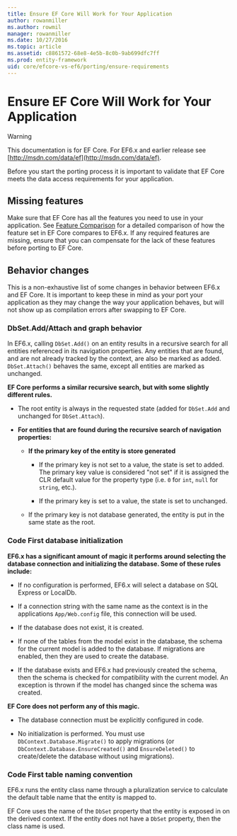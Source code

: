 ```yaml
---
title: Ensure EF Core Will Work for Your Application
author: rowanmiller
ms.author: rowmil
manager: rowanmiller
ms.date: 10/27/2016
ms.topic: article
ms.assetid: c8861572-68e8-4e5b-8c0b-9ab699dfc7ff
ms.prod: entity-framework
uid: core/efcore-vs-ef6/porting/ensure-requirements
---
```

# Ensure EF Core Will Work for Your Application

> [!WARNING]
> This documentation is for EF Core. For EF6.x and earlier release see [http://msdn.com/data/ef](http://msdn.com/data/ef).

Before you start the porting process it is important to validate that EF Core meets the data access requirements for your application.

## Missing features

Make sure that EF Core has all the features you need to use in your application. See [Feature Comparison](../features.md) for a detailed comparison of how the feature set in EF Core compares to EF6.x. If any required features are missing, ensure that you can compensate for the lack of these features before porting to EF Core.

## Behavior changes

This is a non-exhaustive list of some changes in behavior between EF6.x and EF Core. It is important to keep these in mind as your port your application as they may change the way your application behaves, but will not show up as compilation errors after swapping to EF Core.

### DbSet.Add/Attach and graph behavior

In EF6.x, calling `DbSet.Add()` on an entity results in a recursive search for all entities referenced in its navigation properties. Any entities that are found, and are not already tracked by the context, are also be marked as added. `DbSet.Attach()` behaves the same, except all entities are marked as unchanged.

**EF Core performs a similar recursive search, but with some slightly different rules.**

*  The root entity is always in the requested state (added for `DbSet.Add` and unchanged for `DbSet.Attach`).

*  **For entities that are found during the recursive search of navigation properties:**

    *  **If the primary key of the entity is store generated**

        * If the primary key is not set to a value, the state is set to added. The primary key value is considered "not set" if it is assigned the CLR default value for the property type (i.e. `0` for `int`, `null` for `string`, etc.).

        * If the primary key is set to a value, the state is set to unchanged.

    *  If the primary key is not database generated, the entity is put in the same state as the root.

### Code First database initialization

**EF6.x has a significant amount of magic it performs around selecting the database connection and initializing the database. Some of these rules include:**

* If no configuration is performed, EF6.x will select a database on SQL Express or LocalDb.

* If a connection string with the same name as the context is in the applications `App/Web.config` file, this connection will be used.

* If the database does not exist, it is created.

* If none of the tables from the model exist in the database, the schema for the current model is added to the database. If migrations are enabled, then they are used to create the database.

* If the database exists and EF6.x had previously created the schema, then the schema is checked for compatibility with the current model. An exception is thrown if the model has changed since the schema was created.

**EF Core does not perform any of this magic.**

* The database connection must be explicitly configured in code.

* No initialization is performed. You must use `DbContext.Database.Migrate()` to apply migrations (or `DbContext.Database.EnsureCreated()` and `EnsureDeleted()` to create/delete the database without using migrations).

### Code First table naming convention

EF6.x runs the entity class name through a pluralization service to calculate the default table name that the entity is mapped to.

EF Core uses the name of the `DbSet` property that the entity is exposed in on the derived context. If the entity does not have a `DbSet` property, then the class name is used.

